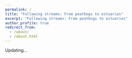 ```yaml
---
permalink: /
title: "Following streams: From peatbogs to estuaries"
excerpt: "Following streams: From peatbogs to estuaries"
author_profile: true
redirect_from: 
  - /about/
  - /about.html
---
```

Updating...
